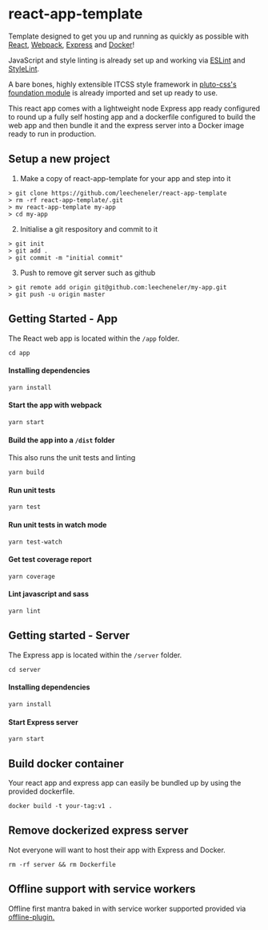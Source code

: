 # react-app-template
Template designed to get you up and running as quickly as possible with [React](https://github.com/facebook/react), [Webpack](https://github.com/webpack), [Express](https://www.npmjs.com/package/express) and [Docker](https://www.docker.com/)!

JavaScript and style linting is already set up and working via [ESLint](https://github.com/eslint/eslint) and [StyleLint](https://github.com/stylelint/stylelint).

A bare bones, highly extensible ITCSS style framework in [pluto-css's foundation module](https://github.com/pluto-css-foundation) is already imported and set up ready to use.

This react app comes with a lightweight node Express app ready configured to round up a fully self hosting app and a dockerfile configured to build the web app and then bundle it and the express server into a Docker image ready to run in production.

## Setup a new project

1. Make a copy of react-app-template for your app and step into it
```
> git clone https://github.com/leecheneler/react-app-template
> rm -rf react-app-template/.git
> mv react-app-template my-app
> cd my-app
```
2. Initialise a git respository and commit to it
```
> git init
> git add .
> git commit -m "initial commit"
```
3. Push to remove git server such as github
```
> git remote add origin git@github.com:leecheneler/my-app.git
> git push -u origin master
```

## Getting Started - App

The React web app is located within the `/app` folder.

`cd app`

#### Installing dependencies

`yarn install`

#### Start the app with webpack

`yarn start`

#### Build the app into a `/dist` folder

This also runs the unit tests and linting

`yarn build`

#### Run unit tests

`yarn test`

#### Run unit tests in watch mode

`yarn test-watch`

#### Get test coverage report

`yarn coverage`

#### Lint javascript and sass

`yarn lint`

## Getting started - Server

The Express app is located within the `/server` folder.

`cd server`

#### Installing dependencies

`yarn install`

#### Start Express server

`yarn start`

## Build docker container

Your react app and express app can easily be bundled up by using the provided dockerfile.

`docker build -t your-tag:v1 .`

## Remove dockerized express server

Not everyone will want to host their app with Express and Docker.

`rm -rf server && rm Dockerfile`

## Offline support with service workers

Offline first mantra baked in with service worker supported provided via [offline-plugin.](https://github.com/NekR/offline-plugin)

